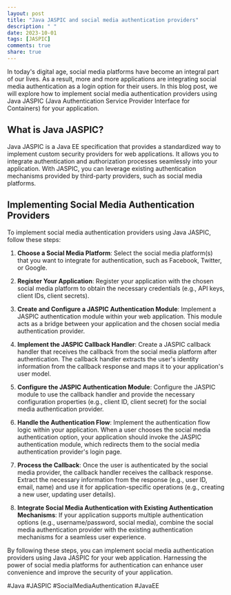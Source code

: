 ```yaml
---
layout: post
title: "Java JASPIC and social media authentication providers"
description: " "
date: 2023-10-01
tags: [JASPIC]
comments: true
share: true
---
```


In today's digital age, social media platforms have become an integral part of our lives. As a result, more and more applications are integrating social media authentication as a login option for their users. In this blog post, we will explore how to implement social media authentication providers using Java JASPIC (Java Authentication Service Provider Interface for Containers) for your application.

## What is Java JASPIC?

Java JASPIC is a Java EE specification that provides a standardized way to implement custom security providers for web applications. It allows you to integrate authentication and authorization processes seamlessly into your application. With JASPIC, you can leverage existing authentication mechanisms provided by third-party providers, such as social media platforms.

## Implementing Social Media Authentication Providers

To implement social media authentication providers using Java JASPIC, follow these steps:

1. **Choose a Social Media Platform**: Select the social media platform(s) that you want to integrate for authentication, such as Facebook, Twitter, or Google.

2. **Register Your Application**: Register your application with the chosen social media platform to obtain the necessary credentials (e.g., API keys, client IDs, client secrets).

3. **Create and Configure a JASPIC Authentication Module**: Implement a JASPIC authentication module within your web application. This module acts as a bridge between your application and the chosen social media authentication provider.

4. **Implement the JASPIC Callback Handler**: Create a JASPIC callback handler that receives the callback from the social media platform after authentication. The callback handler extracts the user's identity information from the callback response and maps it to your application's user model.

5. **Configure the JASPIC Authentication Module**: Configure the JASPIC module to use the callback handler and provide the necessary configuration properties (e.g., client ID, client secret) for the social media authentication provider.

6. **Handle the Authentication Flow**: Implement the authentication flow logic within your application. When a user chooses the social media authentication option, your application should invoke the JASPIC authentication module, which redirects them to the social media authentication provider's login page.

7. **Process the Callback**: Once the user is authenticated by the social media provider, the callback handler receives the callback response. Extract the necessary information from the response (e.g., user ID, email, name) and use it for application-specific operations (e.g., creating a new user, updating user details).

8. **Integrate Social Media Authentication with Existing Authentication Mechanisms**: If your application supports multiple authentication options (e.g., username/password, social media), combine the social media authentication provider with the existing authentication mechanisms for a seamless user experience.

By following these steps, you can implement social media authentication providers using Java JASPIC for your web application. Harnessing the power of social media platforms for authentication can enhance user convenience and improve the security of your application.

#Java #JASPIC #SocialMediaAuthentication #JavaEE